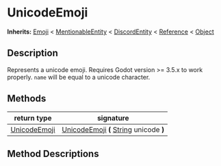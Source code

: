   
# UnicodeEmoji
  
**Inherits:** [Emoji](./class_emoji.md) < [MentionableEntity](./class_mentionableentity.md) < [DiscordEntity](./class_discordentity.md) < [Reference](https://docs.godotengine.org/en/3.5/classes/class_reference.html) < [Object](https://docs.godotengine.org/en/3.5/classes/class_object.html)  
  
  
## Description
  
Represents a unicode emoji. Requires Godot version >= 3.5.x to work properly.
`name` will be equal to a unicode character.  
  
## Methods
  
| return type                             | signature                                                                                                                        |
|-----------------------------------------|----------------------------------------------------------------------------------------------------------------------------------|
| [UnicodeEmoji](./class_unicodeemoji.md) | [UnicodeEmoji](#method-UnicodeEmoji) **(** [String](https://docs.godotengine.org/en/3.5/classes/class_string.html) unicode **)** |  
  
## Method Descriptions
  
  
